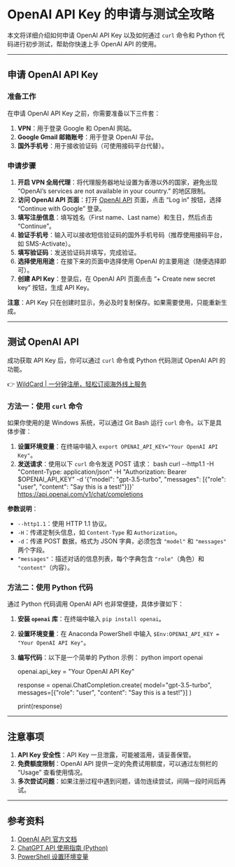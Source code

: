# OpenAI API Key 的申请与测试全攻略

本文将详细介绍如何申请 OpenAI API Key 以及如何通过 `curl` 命令和 Python 代码进行初步测试，帮助你快速上手 OpenAI API 的使用。

---

## 申请 OpenAI API Key

### 准备工作

在申请 OpenAI API Key 之前，你需要准备以下三件套：

1. **VPN**：用于登录 Google 和 OpenAI 网站。
2. **Google Gmail 邮箱账号**：用于登录 OpenAI 平台。
3. **国外手机号**：用于接收验证码（可使用接码平台代替）。

### 申请步骤

1. **开启 VPN 全局代理**：将代理服务器地址设置为香港以外的国家，避免出现 “OpenAI’s services are not available in your country.” 的地区限制。
2. **访问 OpenAI API 页面**：打开 [OpenAI API](https://platform.openai.com/account/api-keys) 页面，点击 “Log in” 按钮，选择 “Continue with Google” 登录。
3. **填写注册信息**：填写姓名（First name、Last name）和生日，然后点击 “Continue”。
4. **验证手机号**：输入可以接收短信验证码的国外手机号码（推荐使用接码平台，如 SMS-Activate）。
5. **填写验证码**：发送验证码并填写，完成验证。
6. **选择使用用途**：在接下来的页面中选择使用 OpenAI 的主要用途（随便选择即可）。
7. **创建 API Key**：登录后，在 OpenAI API 页面点击 “+ Create new secret key” 按钮，生成 API Key。

**注意**：API Key 只在创建时显示，务必及时复制保存。如果需要使用，只能重新生成。

---

## 测试 OpenAI API

成功获取 API Key 后，你可以通过 `curl` 命令或 Python 代码测试 OpenAI API 的功能。

👉 [WildCard | 一分钟注册，轻松订阅海外线上服务](https://bbtdd.com/WildCard)

### 方法一：使用 `curl` 命令

如果你使用的是 Windows 系统，可以通过 Git Bash 运行 `curl` 命令。以下是具体步骤：

1. **设置环境变量**：在终端中输入 `export OPENAI_API_KEY="Your OpenAI API Key"`。
2. **发送请求**：使用以下 `curl` 命令发送 POST 请求：
   bash
   curl --http1.1 -H "Content-Type: application/json" -H "Authorization: Bearer $OPENAI_API_KEY" -d '{"model": "gpt-3.5-turbo", "messages": [{"role": "user", "content": "Say this is a test!"}]}' https://api.openai.com/v1/chat/completions
   

**参数说明**：

- `--http1.1`：使用 HTTP 1.1 协议。
- `-H`：传递定制头信息，如 `Content-Type` 和 `Authorization`。
- `-d`：传递 POST 数据，格式为 JSON 字典，必须包含 `"model"` 和 `"messages"` 两个字段。
- `"messages"`：描述对话的信息列表，每个字典包含 `"role"`（角色）和 `"content"`（内容）。

### 方法二：使用 Python 代码

通过 Python 代码调用 OpenAI API 也非常便捷，具体步骤如下：

1. **安装 `openai` 库**：在终端中输入 `pip install openai`。
2. **设置环境变量**：在 Anaconda PowerShell 中输入 `$Env:OPENAI_API_KEY = "Your OpenAI API Key"`。
3. **编写代码**：以下是一个简单的 Python 示例：
   python
   import openai

   openai.api_key = "Your OpenAI API Key"

   response = openai.ChatCompletion.create(
       model="gpt-3.5-turbo",
       messages=[{"role": "user", "content": "Say this is a test!"}]
   )

   print(response)
   

---

## 注意事项

1. **API Key 安全性**：API Key 一旦泄露，可能被滥用，请妥善保管。
2. **免费额度限制**：OpenAI API 提供一定的免费试用额度，可以通过左侧栏的 “Usage” 查看使用情况。
3. **多次尝试问题**：如果注册过程中遇到问题，请勿连续尝试，间隔一段时间后再试。

---

## 参考资料

1. [OpenAI API 官方文档](https://platform.openai.com/docs/api-reference)
2. [ChatGPT API 使用指南 (Python)](https://medium.com/geekculture/a-simple-guide-to-chatgpt-api-with-python-c147985ae28)
3. [PowerShell 设置环境变量](https://learn.microsoft.com/zh-cn/powershell/module/microsoft.powershell.core/about/about_environment_variables)